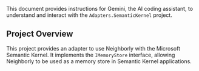This document provides instructions for Gemini, the AI coding assistant, to understand and interact with the `Adapters.SemanticKernel` project.

## Project Overview

This project provides an adapter to use Neighborly with the Microsoft Semantic Kernel. It implements the `IMemoryStore` interface, allowing Neighborly to be used as a memory store in Semantic Kernel applications.
